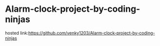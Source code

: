 # Alarm-clock-project-by-coding-ninjas
hosted link:https://github.com/venky1203/Alarm-clock-project-by-coding-ninjas

